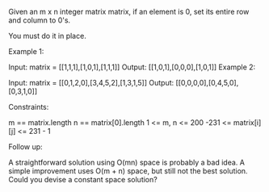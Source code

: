 Given an m x n integer matrix matrix, if an element is 0, set its entire row and column to 0's.

You must do it in place.

Example 1:


Input: matrix = [[1,1,1],[1,0,1],[1,1,1]]
Output: [[1,0,1],[0,0,0],[1,0,1]]
Example 2:


Input: matrix = [[0,1,2,0],[3,4,5,2],[1,3,1,5]]
Output: [[0,0,0,0],[0,4,5,0],[0,3,1,0]]
 

Constraints:

m == matrix.length
n == matrix[0].length
1 <= m, n <= 200
-231 <= matrix[i][j] <= 231 - 1
 

Follow up:

A straightforward solution using O(mn) space is probably a bad idea.
A simple improvement uses O(m + n) space, but still not the best solution.
Could you devise a constant space solution?